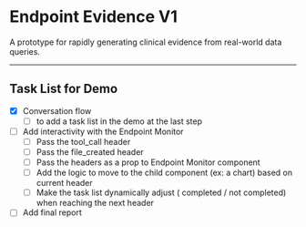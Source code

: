 # Endpoint Evidence V1

A prototype for rapidly generating clinical evidence from real-world data queries.

---

## Task List for Demo

- [x] Conversation flow
  - [ ] to add a task list in the demo at the last step
- [ ] Add interactivity with the Endpoint Monitor
  - [ ] Pass the tool_call header
  - [ ] Pass the file_created header
  - [ ] Pass the headers as a prop to Endpoint Monitor component
  - [ ] Add the logic to move to the child component (ex: a chart)  based on current header
  - [ ] Make the task list dynamically adjust ( completed / not completed) when reaching the next header
- [ ] Add final report
